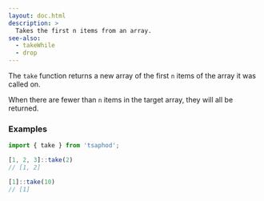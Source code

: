 ```yaml
---
layout: doc.html
description: >
  Takes the first n items from an array.
see-also:
  - takeWhile
  - drop
---
```


The `take` function returns a new array of the first `n` items of the array it was called on.

When there are fewer than `n` items in the target array, they will all be returned.

### Examples

```js
import { take } from 'tsaphod';

[1, 2, 3]::take(2)
// [1, 2]

[1]::take(10)
// [1]
```
